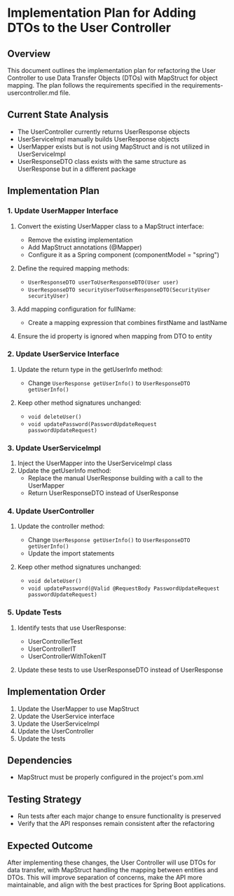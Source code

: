 # Implementation Plan for Adding DTOs to the User Controller

## Overview
This document outlines the implementation plan for refactoring the User Controller to use Data Transfer Objects (DTOs) with MapStruct for object mapping. The plan follows the requirements specified in the requirements-usercontroller.md file.

## Current State Analysis
- The UserController currently returns UserResponse objects
- UserServiceImpl manually builds UserResponse objects
- UserMapper exists but is not using MapStruct and is not utilized in UserServiceImpl
- UserResponseDTO class exists with the same structure as UserResponse but in a different package

## Implementation Plan

### 1. Update UserMapper Interface
1. Convert the existing UserMapper class to a MapStruct interface:
   - Remove the existing implementation
   - Add MapStruct annotations (@Mapper)
   - Configure it as a Spring component (componentModel = "spring")

2. Define the required mapping methods:
   - `UserResponseDTO userToUserResponseDTO(User user)`
   - `UserResponseDTO securityUserToUserResponseDTO(SecurityUser securityUser)`

3. Add mapping configuration for fullName:
   - Create a mapping expression that combines firstName and lastName

4. Ensure the id property is ignored when mapping from DTO to entity

### 2. Update UserService Interface
1. Update the return type in the getUserInfo method:
   - Change `UserResponse getUserInfo()` to `UserResponseDTO getUserInfo()`
   
2. Keep other method signatures unchanged:
   - `void deleteUser()`
   - `void updatePassword(PasswordUpdateRequest passwordUpdateRequest)`

### 3. Update UserServiceImpl
1. Inject the UserMapper into the UserServiceImpl class
2. Update the getUserInfo method:
   - Replace the manual UserResponse building with a call to the UserMapper
   - Return UserResponseDTO instead of UserResponse

### 4. Update UserController
1. Update the controller method:
   - Change `UserResponse getUserInfo()` to `UserResponseDTO getUserInfo()`
   - Update the import statements

2. Keep other method signatures unchanged:
   - `void deleteUser()`
   - `void updatePassword(@Valid @RequestBody PasswordUpdateRequest passwordUpdateRequest)`

### 5. Update Tests
1. Identify tests that use UserResponse:
   - UserControllerTest
   - UserControllerIT
   - UserControllerWithTokenIT

2. Update these tests to use UserResponseDTO instead of UserResponse

## Implementation Order
1. Update the UserMapper to use MapStruct
2. Update the UserService interface
3. Update the UserServiceImpl
4. Update the UserController
5. Update the tests

## Dependencies
- MapStruct must be properly configured in the project's pom.xml

## Testing Strategy
- Run tests after each major change to ensure functionality is preserved
- Verify that the API responses remain consistent after the refactoring

## Expected Outcome
After implementing these changes, the User Controller will use DTOs for data transfer, with MapStruct handling the mapping between entities and DTOs. This will improve separation of concerns, make the API more maintainable, and align with the best practices for Spring Boot applications.